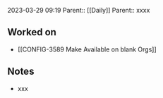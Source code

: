 2023-03-29 09:19
Parent:: [[Daily]] 
Parent:: xxxx





## Worked on

- [[CONFIG-3589 Make Available on blank Orgs]]

## Notes

- xxx





